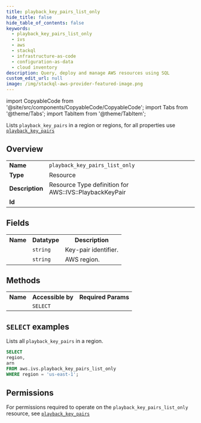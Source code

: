 ```yaml
---
title: playback_key_pairs_list_only
hide_title: false
hide_table_of_contents: false
keywords:
  - playback_key_pairs_list_only
  - ivs
  - aws
  - stackql
  - infrastructure-as-code
  - configuration-as-data
  - cloud inventory
description: Query, deploy and manage AWS resources using SQL
custom_edit_url: null
image: /img/stackql-aws-provider-featured-image.png
---
```


import CopyableCode from '@site/src/components/CopyableCode/CopyableCode';
import Tabs from '@theme/Tabs';
import TabItem from '@theme/TabItem';

Lists <code>playback_key_pairs</code> in a region or regions, for all properties use <a href="/services/serviceName/playback_key_pairs/"><code>playback_key_pairs</code></a>

## Overview
<table>
<tbody>
<tr><td><b>Name</b></td><td><code>playback_key_pairs_list_only</code></td></tr>
<tr><td><b>Type</b></td><td>Resource</td></tr>
<tr><td><b>Description</b></td><td>Resource Type definition for AWS::IVS::PlaybackKeyPair</td></tr>
<tr><td><b>Id</b></td><td><CopyableCode code="aws.ivs.playback_key_pairs_list_only" /></td></tr>
</tbody>
</table>

## Fields
<table>
<tbody>
<tr><th>Name</th><th>Datatype</th><th>Description</th></tr><tr><td><CopyableCode code="arn" /></td><td><code>string</code></td><td>Key-pair identifier.</td></tr>
<tr><td><CopyableCode code="region" /></td><td><code>string</code></td><td>AWS region.</td></tr>
</tbody>
</table>

## Methods

<table>
<tbody>
  <tr>
    <th>Name</th>
    <th>Accessible by</th>
    <th>Required Params</th>
  </tr>
  <tr>
    <td><CopyableCode code="list_resources" /></td>
    <td><code>SELECT</code></td>
    <td><CopyableCode code="region" /></td>
  </tr>
</tbody>
</table>

## `SELECT` examples
Lists all <code>playback_key_pairs</code> in a region.
```sql
SELECT
region,
arn
FROM aws.ivs.playback_key_pairs_list_only
WHERE region = 'us-east-1';
```


## Permissions

For permissions required to operate on the <code>playback_key_pairs_list_only</code> resource, see <a href="/services/ivs/playback_key_pairs/#permissions"><code>playback_key_pairs</code></a>

